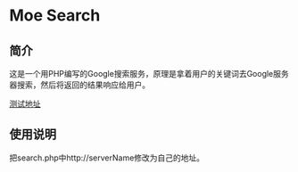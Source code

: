 Moe Search
===

## 简介
这是一个用PHP编写的Google搜索服务，原理是拿着用户的关键词去Google服务器搜索，然后将返回的结果响应给用户。

[测试地址](https://moe.return.moe)

## 使用说明
把search.php中http://serverName修改为自己的地址。

